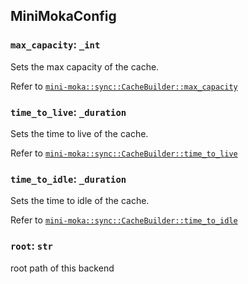 ## MiniMokaConfig

### `max_capacity`: `_int`

Sets the max capacity of the cache.

Refer to [`mini-moka::sync::CacheBuilder::max_capacity`](https://docs.rs/mini-moka/latest/mini_moka/sync/struct.CacheBuilder.html#method.max_capacity)

### `time_to_live`: `_duration`

Sets the time to live of the cache.

Refer to [`mini-moka::sync::CacheBuilder::time_to_live`](https://docs.rs/mini-moka/latest/mini_moka/sync/struct.CacheBuilder.html#method.time_to_live)

### `time_to_idle`: `_duration`

Sets the time to idle of the cache.

Refer to [`mini-moka::sync::CacheBuilder::time_to_idle`](https://docs.rs/mini-moka/latest/mini_moka/sync/struct.CacheBuilder.html#method.time_to_idle)

### `root`: `str`

root path of this backend

